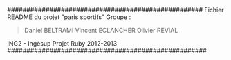 ###################################################
Fichier README du projet "paris sportifs" 
Groupe :
 >Daniel BELTRAMI
 >Vincent ECLANCHER
 >Olivier REVIAL

ING2 - Ingésup
Projet Ruby 2012-2013
####################################################
